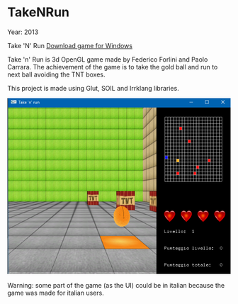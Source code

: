 # TakeNRun

Year: 2013

Take 'N' Run [Download game for Windows](http://www.federicoforlini.com/games/TakeNRunGame.zip)

Take 'n' Run is 3d OpenGL game made by Federico Forlini and Paolo Carrara. 
The achievement of the game is to take the gold ball and run to next ball avoiding the TNT boxes.

This project is made using Glut, SOIL and Irrklang libraries.

![alt text](TakeNRun/take-n-run.jpg)

Warning: some part of the game (as the UI) could be in italian because the game was made for italian users.

